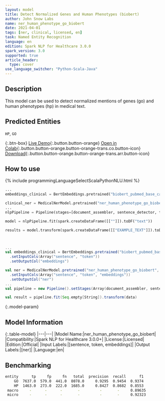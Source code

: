 ```yaml
---
layout: model
title: Detect Normalized Genes and Human Phenotypes (biobert)
author: John Snow Labs
name: ner_human_phenotype_go_biobert
date: 2021-04-01
tags: [ner, clinical, licensed, en]
task: Named Entity Recognition
language: en
edition: Spark NLP for Healthcare 3.0.0
spark_version: 3.0
supported: true
article_header:
  type: cover
use_language_switcher: "Python-Scala-Java"
---
```



## Description


This model can be used to detect normalized mentions of genes (go) and human phenotypes (hp) in medical text.


## Predicted Entities


`HP`, `GO`


{:.btn-box}
[Live Demo](https://demo.johnsnowlabs.com/healthcare/NER_HUMAN_PHENOTYPE_GO_CLINICAL/){:.button.button-orange}
[Open in Colab](https://colab.research.google.com/github/JohnSnowLabs/spark-nlp-workshop/blob/master/tutorials/Certification_Trainings/Healthcare/1.Clinical_Named_Entity_Recognition_Model.ipynb){:.button.button-orange.button-orange-trans.co.button-icon}
[Download](https://s3.amazonaws.com/auxdata.johnsnowlabs.com/clinical/models/ner_human_phenotype_go_biobert_en_3.0.0_3.0_1617260627136.zip){:.button.button-orange.button-orange-trans.arr.button-icon}


## How to use






<div class="tabs-box" markdown="1">
{% include programmingLanguageSelectScalaPythonNLU.html %}

```python
...
embeddings_clinical = BertEmbeddings.pretrained("biobert_pubmed_base_cased").setInputCols(["sentence", "token"]).setOutputCol("embeddings")

clinical_ner = MedicalNerModel.pretrained("ner_human_phenotype_go_biobert", "en", "clinical/models").setInputCols(["sentence", "token", "embeddings"]).setOutputCol("ner")
...
nlpPipeline = Pipeline(stages=[document_assembler, sentence_detector, tokenizer, embeddings_clinical, clinical_ner, ner_converter])

model = nlpPipeline.fit(spark.createDataFrame([[""]]).toDF("text"))

results = model.transform(spark.createDataFrame([["EXAMPLE_TEXT"]]).toDF("text"))
```
```scala


...
val embeddings_clinical = BertEmbeddings.pretrained("biobert_pubmed_base_cased")
  .setInputCols(Array("sentence", "token"))
  .setOutputCol("embeddings")

val ner = MedicalNerModel.pretrained("ner_human_phenotype_go_biobert", "en", "clinical/models")
  .setInputCols(Array("sentence", "token", "embeddings"))
  .setOutputCol("ner")
...
val pipeline = new Pipeline().setStages(Array(document_assembler, sentence_detector, tokenizer, embeddings_clinical, ner, ner_converter))

val result = pipeline.fit(Seq.empty[String]).transform(data)
```
</div>


{:.model-param}
## Model Information


{:.table-model}
|---|---|
|Model Name:|ner_human_phenotype_go_biobert|
|Compatibility:|Spark NLP for Healthcare 3.0.0+|
|License:|Licensed|
|Edition:|Official|
|Input Labels:|[sentence, token, embeddings]|
|Output Labels:|[ner]|
|Language:|en|




## Benchmarking
```bash
entity      tp     fp     fn   total  precision  recall      f1
    GO  7637.0  579.0  441.0  8078.0     0.9295  0.9454  0.9374
    HP  1463.0  273.0  222.0  1685.0     0.8427  0.8682  0.8553
 macro     -      -      -       -         -       -     0.89635
 micro     -      -      -       -         -       -     0.92323
```
<!--stackedit_data:
eyJoaXN0b3J5IjpbLTk4MTI4ODMwN119
-->